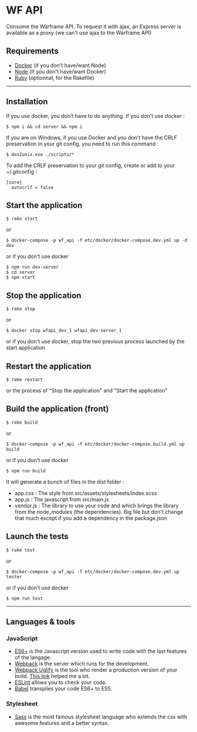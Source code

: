 # WF API

Consume the Warframe API. To request it with ajax, an Express server is available as a proxy (we can't use ajax to the Warframe API)

## Requirements

- [Docker](https://www.docker.com/get-docker) (if you don't have/want Node)
- [Node](https://nodejs.org/en/) (if you don't have/want Docker)
- [Ruby](https://www.ruby-lang.org/fr/downloads/) (optionnal, for the Rakefile)

---

## Installation

If you use docker, you don't have to do anything.
If you don't use docker :

    $ npm i && cd server && npm i

If you are on Windows, if you use Docker and you don't have the CRLF preservation in your git config, you need to run this command :

    $ dos2unix.exe ./scripts/*

To add the CRLF preservation to your git config, create or add to your ~/.gitconfig :

    [core]
	  autocrlf = false

## Start the application

    $ rake start

or

    $ docker-compose -p wf_api -f etc/docker/docker-compose.dev.yml up -d dev

or if you don't use docker
    
    $ npm run dev-server
    $ cd server
    $ npm start

## Stop the application

    $ rake stop

or

    $ docker stop wfapi_dev_1 wfapi_dev-server_1

or if you don't use docker, stop the two previous process launched by the start application

## Restart the application

    $ rake restart

or the process of "Stop the application" and "Start the application"

## Build the application (front)

    $ rake build

or

    $ docker-compose -p wf_api -f etc/docker/docker-compose.build.yml up build

or if you don't use docker
    
    $ npm run build

It will generate a bunch of files in the dist folder :
- app.css : The style from src/assets/stylesheets/index.scss
- app.js : The javascript from src/main.js
- vendor.js : The library to use your code and which brings the library from the node_modules (the dependencies). Big file but don't change that much except if you add a dependency in the package.json

## Launch the tests 

    $ rake test

or

    $ docker-compose -p wf_api -f etc/docker/docker-compose.dev.yml up tester

or if you don't use docker

    $ npm run test

---

## Languages & tools

### JavaScript

- [ES6+](es6-features.org) is the Javascript version used to write code with the last features of the langage.
- [Webpack](https://webpack.js.org/concepts/) is the server which runs for the development.
- [Webpack Uglify](https://www.npmjs.com/package/uglifyjs-webpack-plugin) is the tool who render a production version of your build. [This link](https://stackoverflow.com/questions/42375468/uglify-syntaxerror-unexpected-token-punc) helped me a lot.
- [ESLint](https://eslint.org/) allows you to check your code.
- [Babel](https://babeljs.io/) transpiles your code ES6+ to ES5.

### Stylesheet

- [Sass](http://sass-lang.com/) is the most famous stylesheet language who extends the css with awesome features and a better syntax.
